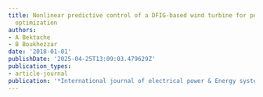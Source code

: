 ```yaml
---
title: Nonlinear predictive control of a DFIG-based wind turbine for power capture
  optimization
authors:
- A Bektache
- B Boukhezzar
date: '2018-01-01'
publishDate: '2025-04-25T13:09:03.479629Z'
publication_types:
- article-journal
publication: '*International journal of electrical power & Energy systems*'
---
```

